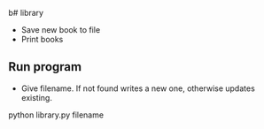 b# library
- Save new book to file
- Print books

## Run program
- Give filename. If not found writes a new one, otherwise updates existing.

python library.py filename
